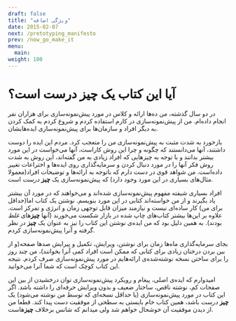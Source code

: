 ```yaml
---
draft: false
title: "ویژگی اضافه"
date: 2015-02-07
next: /pretotyping_manifesto
prev: /now_go_make_it
menu:
  main:
weight: 100
---
```


# آیا این کتاب یک چیز درست است؟
در دو سال گذشته، من ده‌ها ارائه و کلاس در مورد پیش‌نمونه‌سازی برای هزاران نفر انجام داده‌ام. من از پیش‌نمونه‌سازی در کارم استفاده کردم و شروع کردم به کمک کردن به دیگر افراد و سازمان‌ها برای پیش‌نمونه‌سازی ایده‌هایشان. 

بازخورد به شدت مثبت به پیش‌نمونه‌سازی من را متعجب کرد. مردم این ایده را دوست داشتند، آنها می‌دانستند که چگونه و چرا این روش کاراست، آنها می‌خواست در این مورد بیشتر بدانند و با توجه به چیزهایی که افراد زیادی به من گفته‌اند، این روش به شدت روش فکر آنها را در مورد دنبال کردن و سرمایه‌گذاری روی ایده‌ها و اختراعات تغییر داده‌است. من شواهد قوی در دست دارم که باتوجه به ارائه‌ها و توضیحات افراد(معمولا مثال‌های بسیاری در این مورد وجود دارد) که پیش‌نمونه‌سازی یک **چیز** _درست_ است. 

افراد بسیاری شیفته مفهوم پیش‌نمونه‌سازی شده‌اند و می‌خواهند که در مورد آن بیشتر یاد بگیرند و از من خواسته‌اند کتابی در این مورد بنویسم. نوشتن یک کتاب اما(حداقل برای من) کار ساده‌ای نیست و نیازمند میزان قابل توجهی زمان و انرژی و تمرکز است. علاوه بر این‌ها بیشتر کتاب‌های چاپ شده در بازار شکست می‌خورند (آنها **چیز**های  _غلط_ بودند). به همین دلیل بود که من ایده‌ی نوشتن این کتاب را نیز به عنوان یک **چیز** در نظر گرفته و آنرا پیش‌نمونه‌سازی کردم.

بجای سرمایه‌گذاری ماه‌ها زمان برای نوشتن، ویرایش، تکمیل و پیرایش صدها صفحه(و از بین بردن درختان زیادی برای کتابی که ممکن است افراد کمی آنرا بخوانند)، من چند روز را برای ساختن نسخه نوشته‌شده‌ی ارائه‌هایم  در مورد پیش‌نمونه‌سازی صرف کردم. نتیجه این کتاب کوچک است که شما آنرا می‌خوانید. 

امیدوارم که ایده‌ی اصلی، پیغام و رویکرد پیش‌نمونه‌سازی توان درخشیدن از بین این صفحات کم، نوشته ناقص، ساختار ضعیف و بدون ویرایش حرفه‌ای را داشته باشد. اگر این کتاب در مورد پیش‌نمونه‌سازی (یا حداقل نسخه‌ای که توسط من نوشته می‌شود) یک **چیز** _درست_ باشد، همین کتاب خام بایستی به سطحی از موفقیت دست پیدا کند. قطعا من از دیدن موفقیت آن خوشحال خواهم شد ولی میدانم که شانس برخلاف **چیز**هاست.

